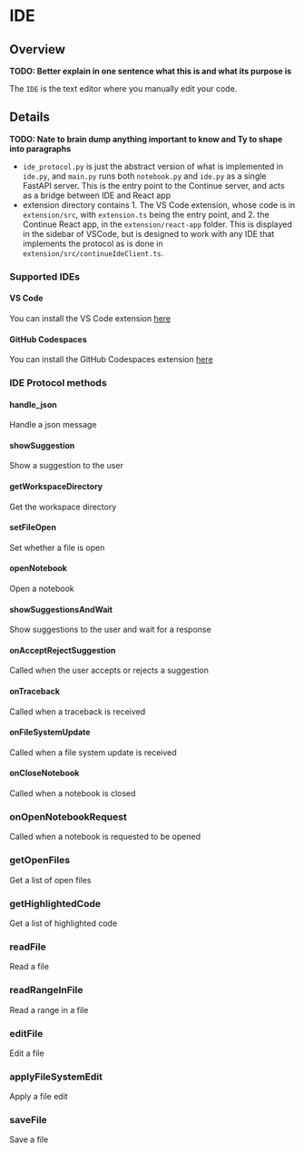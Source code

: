 # IDE

## Overview

**TODO: Better explain in one sentence what this is and what its purpose is**

The `IDE` is the text editor where you manually edit your code.

## Details

**TODO: Nate to brain dump anything important to know and Ty to shape into paragraphs**

- `ide_protocol.py` is just the abstract version of what is implemented in `ide.py`, and `main.py` runs both `notebook.py` and `ide.py` as a single FastAPI server. This is the entry point to the Continue server, and acts as a bridge between IDE and React app
- extension directory contains 1. The VS Code extension, whose code is in `extension/src`, with `extension.ts` being the entry point, and 2. the Continue React app, in the `extension/react-app` folder. This is displayed in the sidebar of VSCode, but is designed to work with any IDE that implements the protocol as is done in `extension/src/continueIdeClient.ts`.

### Supported IDEs

#### VS Code

You can install the VS Code extension [here](../install.md)

#### GitHub Codespaces

You can install the GitHub Codespaces extension [here](../getting-started.md)

### IDE Protocol methods

#### handle_json

Handle a json message

#### showSuggestion

Show a suggestion to the user

#### getWorkspaceDirectory

Get the workspace directory

#### setFileOpen

Set whether a file is open

#### openNotebook

Open a notebook

#### showSuggestionsAndWait

Show suggestions to the user and wait for a response

#### onAcceptRejectSuggestion

Called when the user accepts or rejects a suggestion

#### onTraceback

Called when a traceback is received

#### onFileSystemUpdate

Called when a file system update is received

#### onCloseNotebook

Called when a notebook is closed

### onOpenNotebookRequest

Called when a notebook is requested to be opened

### getOpenFiles

Get a list of open files

### getHighlightedCode

Get a list of highlighted code

### readFile

Read a file

### readRangeInFile

Read a range in a file

### editFile

Edit a file

### applyFileSystemEdit

Apply a file edit

### saveFile

Save a file